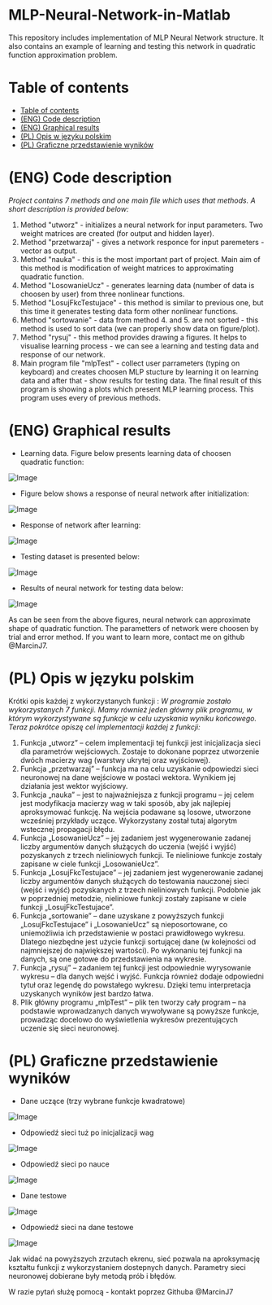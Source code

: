 # MLP-Neural-Network-in-Matlab
This repository includes implementation of MLP Neural Network structure. It also contains an example of learning and testing this network in quadratic function approximation problem.

Table of contents
=================

<!--ts-->
   * [Table of contents](#table-of-contents)
   * [(ENG) Code description](#(ENG)-code-description)
   * [(ENG) Graphical results](#(ENG)-graphical-results)
   * [(PL) Opis w języku polskim](#(PL)-opis-w-języku-polskim)
   * [(PL) Graficzne przedstawienie wyników](#(PL)-graficzne-przedstawienie-wyników)
<!--te-->

(ENG) Code description
======================

*Project contains 7 methods and one main file which uses that methods. A short description is provided below:*

1. Method "utworz" - initializes a neural network for input parameters. Two weight matrices are created (for output and hidden layer).
2. Method "przetwarzaj" - gives a network responce for input paremeters - vector as output.
3. Method "nauka" - this is the most important part of project. Main aim of this method is modification of weight matrices to approximating quadratic function.
4. Method "LosowanieUcz" - generates learning data (number of data is choosen by user) from three nonlinear functions.
5. Method "LosujFkcTestujace" - this method is similar to previous one, but this time it generates testing data form other nonlinear functions.
6. Method "sortowanie" - data from method 4. and 5. are not sorted - this method is used to sort data (we can properly show data on figure/plot).
7. Method "rysuj" - this method provides drawing a figures. It helps to visualise learning process - we can see a learning and testing data and response of our network.
8. Main program file "mlpTest" - collect user parrameters (typing on keyboard) and creates choosen MLP stucture by learning it on learning data and after that - show results for testing data. The final result of this program is showing a plots which present MLP learning process. This program uses every of previous methods.

(ENG) Graphical results
=======================

* Learning data. Figure below presents learning data of choosen quadratic function:

![Image](Images/learningData.png)


* Figure below shows a response of neural network after initialization:

![Image](Images/afterInit.png)


* Response of network after learning:

![Image](Images/learningDataAfterLearn.png)


* Testing dataset is presented below:

![Image](Images/testData.png)


* Results of neural network for testing data below:

![Image](Images/testResult.png)


As can be seen from the above figures, neural network can approximate shape of quadratic function. The parametters of network were choosen by trial and error method.
If you want to learn more, contact me on github @MarcinJ7.


(PL) Opis w języku polskim
==========================

Krótki opis każdej z wykorzystanych funkcji : 
*W programie zostało wykorzystanych 7  funkcji. Mamy również jeden główny plik programu, w którym wykorzystywane są funkcje w celu uzyskania wyniku końcowego. Teraz pokrótce opiszę cel implementacji każdej z funkcji:*

1. Funkcja „utworz” – celem implementacji tej funkcji jest inicjalizacja sieci dla parametrów wejściowych. Zostaje to dokonane poprzez utworzenie dwóch macierzy wag (warstwy ukrytej oraz wyjściowej).  
2. Funkcja „przetwarzaj” – funkcja ma na celu uzyskanie odpowiedzi sieci neuronowej na dane wejściowe w postaci wektora. Wynikiem jej działania jest wektor wyjściowy. 
3. Funkcja „nauka” – jest to najważniejsza z funkcji programu – jej celem jest modyfikacja macierzy wag w taki sposób, aby jak najlepiej aproksymować funkcję. Na wejścia podawane są losowe, utworzone wcześniej przykłady uczące. Wykorzystany został tutaj algorytm wstecznej  propagacji błędu.  
4. Funkcja „LosowanieUcz” – jej zadaniem jest wygenerowanie zadanej liczby argumentów danych służących do uczenia (wejść  i wyjść) pozyskanych z trzech nieliniowych funkcji. Te nieliniowe funkcje zostały zapisane w ciele funkcji „LosowanieUcz”.  
5. Funkcja „LosujFkcTestujace” – jej zadaniem jest wygenerowanie zadanej liczby argumentów danych służących do testowania nauczonej sieci (wejść i wyjść) pozyskanych z trzech nieliniowych funkcji. Podobnie jak w poprzedniej metodzie, nieliniowe funkcji zostały zapisane w ciele funkcji „LosujFkcTestujace”. 
6. Funkcja „sortowanie” – dane uzyskane z powyższych funkcji „LosujFkcTestujace” i „LosowanieUcz”  są nieposortowane, co uniemożliwia ich przedstawienie w postaci prawidłowego wykresu. Dlatego niezbędne jest użycie funkcji sortującej dane (w kolejności od najmniejszej do największej wartości). Po wykonaniu tej funkcji na danych, są one gotowe do przedstawienia na wykresie.  
7. Funkcja „rysuj” – zadaniem tej funkcji jest odpowiednie wyrysowanie wykresu – dla danych wejść i wyjść. Funkcja również dodaje odpowiedni tytuł oraz legendę do powstałego wykresu. Dzięki temu interpretacja uzyskanych wyników jest bardzo łatwa. 
8. Plik główny programu „mlpTest” –  plik ten tworzy cały program – na podstawie wprowadzanych danych wywoływane są powyższe funkcje, prowadząc docelowo do wyświetlenia wykresów prezentujących uczenie się sieci neuronowej.  

(PL) Graficzne przedstawienie wyników
=====================================

* Dane uczące (trzy wybrane funkcje kwadratowe)

![Image](Images/learningData.png)


* Odpowiedź sieci tuż po inicjalizacji wag

![Image](Images/afterInit.png)


* Odpowiedź sieci po nauce 

![Image](Images/learningDataAfterLearn.png)


* Dane testowe

![Image](Images/testData.png)


* Odpowiedź sieci na dane testowe

![Image](Images/testResult.png)


Jak widać na powyższych zrzutach ekrenu, sieć pozwala na aproksymację kształtu funkcji z wykorzystaniem dostepnych danych. Parametry sieci neuronowej dobierane były metodą prób i błędów.

W razie pytań służę pomocą - kontakt poprzez Githuba @MarcinJ7
